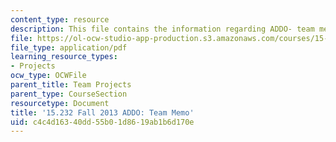 ```yaml
---
content_type: resource
description: This file contains the information regarding ADDO- team memo.
file: https://ol-ocw-studio-app-production.s3.amazonaws.com/courses/15-232-business-model-innovation-global-health-in-frontier-markets-fall-2013/c4c4d16340dd55b01d8619ab1b6d170e_MIT15_232F13_t1_memo.pdf
file_type: application/pdf
learning_resource_types:
- Projects
ocw_type: OCWFile
parent_title: Team Projects
parent_type: CourseSection
resourcetype: Document
title: '15.232 Fall 2013 ADDO: Team Memo'
uid: c4c4d163-40dd-55b0-1d86-19ab1b6d170e
---
```


